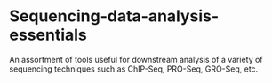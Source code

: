 # Sequencing-data-analysis-essentials
An assortment of tools useful for downstream analysis of a variety of sequencing techniques such as ChIP-Seq, PRO-Seq, GRO-Seq, etc.
